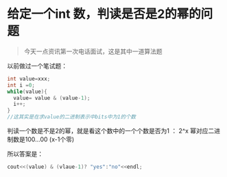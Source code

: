 # 给定一个int 数，判读是否是2的幂的问题

> 今天一点资讯第一次电话面试，这是其中一道算法题

以前做过一个笔试题：

```c++
int value=xxx;
int i =0;
while(value){
  value= value & (value-1);
  i++;
}
//这其实是在求value的二进制表示中bits中为1的个数
```

判读一个数是不是2的幂，就是看这个数中的一个个数是否为1 ： 2^x 幂对应二进制数是100...00 (x-1个零)

所以答案是：

```c++
cout<<(value) & (vlaue-1)? "yes":"no"<<endl;
```

